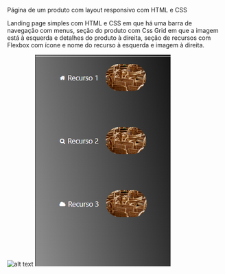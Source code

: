 Página de um produto com layout responsivo com HTML e CSS

Landing page simples com HTML e CSS em que há uma barra de navegação com menus, seção do produto com Css Grid em que a imagem está à esquerda e detalhes do produto à direita, seção de recursos com Flexbox com ícone e nome do recurso à esquerda e imagem à direita.

![alt text](1.png)
![alt text](image-1.png)